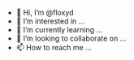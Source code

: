 - 👋 Hi, I’m @floxyd
- 👀 I’m interested in ...
- 🌱 I’m currently learning ...
- 💞️ I’m looking to collaborate on ...
- 📫 How to reach me ...

<!---
floxyd/floxyd is a ✨ special ✨ repository because its `README.md` (this file) appears on your GitHub profile.
You can click the Preview link to take a look at your changes.
--->
